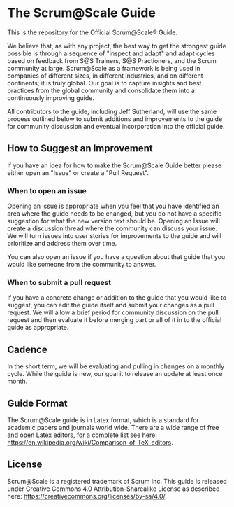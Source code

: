 # The Scrum@Scale Guide
This is the repository for the Official Scrum@Scale&reg; Guide.

We believe that, as with any project, the best way to get the strongest guide possible is through a sequence of "inspect and adapt" and adapt cycles based on feedback from S@S Trainers, S@S Practioners, and the Scrum community at large.    Scrum@Scale as a framework is being used in companies of different sizes, in different industries, and on different continents; it is truly global.  Our goal is to capture insights and best practices from the global community and consolidate them into a continuously improving guide.

All contributors to the guide, including Jeff Sutherland, will use the same process outlined below to submit additions and improvements to the guide for community discussion and eventual incorporation into the official guide.

## How to Suggest an Improvement

If you have an idea for how to make the Scrum@Scale Guide better please either open an "Issue" or create a "Pull Request".

### When to open an issue
Opening an issue is appropriate when you feel that you have identified an area where the guide needs to be changed, but you do not have a specific suggestion for what the new version text should be.  Opening an Issue will create a discussion thread where the community can discuss your issue.  We will turn issues into user stories for improvements to the guide and will prioritize and address them over time.

You can also open an issue if you have a question about that guide that you would like someone from the community to answer.

### When to submit a pull request
If you have a concrete change or addition to the guide that you would like to suggest, you can edit the guide itself and submit your changes as a pull request.  We will allow a brief period for community discussion on the pull request and then evaluate it before merging part or all of it in to the official guide as appropriate.

## Cadence
In the short term, we will be evaluating and pulling in changes on a monthly cycle.  While the guide is new, our goal it to release an update at least once month.

## Guide Format
The Scrum@Scale guide is in Latex format, which is a standard for academic papers and journals world wide.  There are a wide range of free and open Latex editors, for a complete list see here: https://en.wikipedia.org/wiki/Comparison_of_TeX_editors.

## License  
Scrum@Scale is a registered trademark of Scrum Inc.  This guide is released under Creative Commons 4.0 Attribution-Sharealike License as described here: https://creativecommons.org/licenses/by-sa/4.0/.

